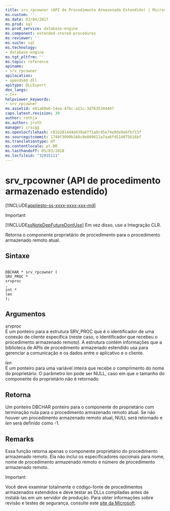 ```yaml
---
title: srv_rpcowner (API de Procedimento Armazenado Estendido) | Microsoft Docs
ms.custom: ''
ms.date: 03/04/2017
ms.prod: sql
ms.prod_service: database-engine
ms.component: extended-stored-procedures
ms.reviewer: ''
ms.suite: sql
ms.technology:
- database-engine
ms.tgt_pltfrm: ''
ms.topic: reference
apiname:
- srv_rpcowner
apilocation:
- opends60.dll
apitype: DLLExport
dev_langs:
- C++
helpviewer_keywords:
- srv_rpcowner
ms.assetid: e81a60e6-14ea-47bc-a11c-3d7635344447
caps.latest.revision: 30
author: rothja
ms.author: jroth
manager: craigg
ms.openlocfilehash: c01b2014d4d439a6ff1a9c45e74e0de9e6fbf13f
ms.sourcegitcommit: 1740f3090b168c0e809611a7aa6fd514075616bf
ms.translationtype: HT
ms.contentlocale: pt-BR
ms.lasthandoff: 05/03/2018
ms.locfileid: "32935111"
---
```

# <a name="srvrpcowner-extended-stored-procedure-api"></a>srv_rpcowner (API de procedimento armazenado estendido)
[!INCLUDE[appliesto-ss-xxxx-xxxx-xxx-md](../../includes/appliesto-ss-xxxx-xxxx-xxx-md.md)]
    
> [!IMPORTANT]  
>  [!INCLUDE[ssNoteDepFutureDontUse](../../includes/ssnotedepfuturedontuse-md.md)] Em vez disso, use a Integração CLR.  
  
 Retorna o componente proprietário de procedimento para o procedimento armazenado remoto atual.  
  
## <a name="syntax"></a>Sintaxe  
  
```  
  
DBCHAR * srv_rpcowner (  
SRV_PROC *  
srvproc  
,  
int *  
len   
);  
```  
  
## <a name="arguments"></a>Argumentos  
 *srvproc*  
 É um ponteiro para a estrutura SRV_PROC que é o identificador de uma conexão de cliente específica (neste caso, o identificador que recebeu o procedimento armazenado remoto). A estrutura contém informações que a biblioteca de APIs de procedimento armazenado estendido usa para gerenciar a comunicação e os dados entre o aplicativo e o cliente.  
  
 *len*  
 É um ponteiro para uma variável inteira que recebe o comprimento do nome do proprietário. O parâmetro *len* pode ser NULL, caso em que o tamanho do componente do proprietário não é retornado.  
  
## <a name="returns"></a>Retorna  
 Um ponteiro DBCHAR ponteiro para o componente do proprietário com terminação nula para o procedimento armazenado remoto atual. Se não houver um procedimento armazenado remoto atual, NULL será retornado e *len* será definido como -1.  
  
## <a name="remarks"></a>Remarks  
 Essa função retorna apenas o componente proprietário do procedimento armazenado remoto. Ela não inclui os especificadores opcionais para nome, nome de procedimento armazenado remoto e número de procedimento armazenado remoto.  
  
> [!IMPORTANT]  
>  Você deve examinar totalmente o código-fonte de procedimentos armazenados estendidos e deve testar as DLLs compiladas antes de instalá-las em um servidor de produção. Para obter informações sobre revisão e testes de segurança, consulte este [site da Microsoft](http://go.microsoft.com/fwlink/?LinkID=54761&amp;clcid=0x409http://msdn.microsoft.com/security/).  
  
  

